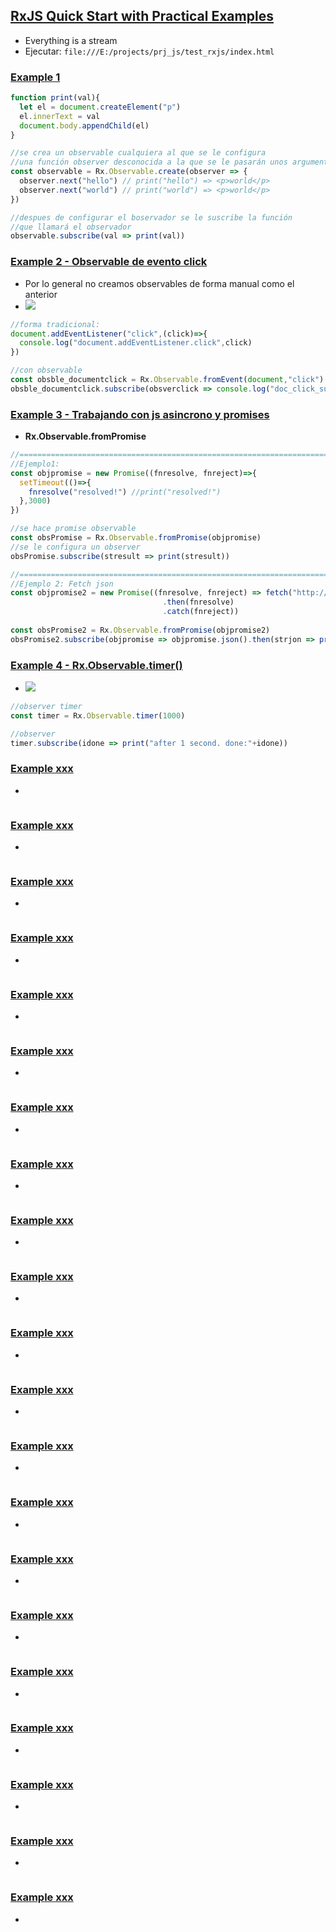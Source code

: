 ## [RxJS Quick Start with Practical Examples](https://youtu.be/2LCo926NFLI)
- Everything is a stream
- Ejecutar: `file:///E:/projects/prj_js/test_rxjs/index.html`

### [Example 1](https://youtu.be/2LCo926NFLI?t=59)
```js
function print(val){
  let el = document.createElement("p")
  el.innerText = val
  document.body.appendChild(el)
}

//se crea un observable cualquiera al que se le configura
//una función observer desconocida a la que se le pasarán unos argumentos fijos
const observable = Rx.Observable.create(observer => {
  observer.next("hello") // print("hello") => <p>world</p>
  observer.next("world") // print("world") => <p>world</p>
})

//despues de configurar el boservador se le suscribe la función
//que llamará el observador
observable.subscribe(val => print(val))
```
### [Example 2 - Observable de evento click](https://youtu.be/2LCo926NFLI?t=80)
- Por lo general no creamos observables de forma manual como el anterior
- ![](https://trello-attachments.s3.amazonaws.com/5dbc52c6f0c94a02ee6e23dd/356x175/1c682072ba1d48e7b12ce95e220f9a56/image.png)
```js
//forma tradicional:
document.addEventListener("click",(click)=>{
  console.log("document.addEventListener.click",click)
})

//con observable
const obsble_documentclick = Rx.Observable.fromEvent(document,"click")
obsble_documentclick.subscribe(obsverclick => console.log("doc_click_subscribe.click:",obsverclick))
```
### [Example 3 - Trabajando con js asincrono y promises](https://youtu.be/2LCo926NFLI?t=111)
- **Rx.Observable.fromPromise**
```js
//=====================================================================
//Ejemplo1: 
const objpromise = new Promise((fnresolve, fnreject)=>{
  setTimeout(()=>{
    fnresolve("resolved!") //print("resolved!")
  },3000)
})

//se hace promise observable
const obsPromise = Rx.Observable.fromPromise(objpromise)
//se le configura un observer
obsPromise.subscribe(stresult => print(stresult))

//=====================================================================
//Ejemplo 2: Fetch json
const objpromise2 = new Promise((fnresolve, fnreject) => fetch("http://json.theframework.es/index.php?getfile=app_product.json")
                                  .then(fnresolve)
                                  .catch(fnreject))
                                  
const obsPromise2 = Rx.Observable.fromPromise(objpromise2)
obsPromise2.subscribe(objpromise => objpromise.json().then(strjon => print(JSON.stringify(strjon))))
```
### [Example 4 - Rx.Observable.timer()](https://youtu.be/2LCo926NFLI?t=147)
- ![](https://trello-attachments.s3.amazonaws.com/5dbc52c6f0c94a02ee6e23dd/286x85/14ad2e7d16b2e3154a13d860a6387fe1/image.png)
```js
//observer timer
const timer = Rx.Observable.timer(1000)

//observer
timer.subscribe(idone => print("after 1 second. done:"+idone))
```
### [Example xxx]()
-
```js
```
### [Example xxx]()
-
```js
```
### [Example xxx]()
-
```js
```
### [Example xxx]()
-
```js
```
### [Example xxx]()
-
```js
```
### [Example xxx]()
-
```js
```
### [Example xxx]()
-
```js
```
### [Example xxx]()
-
```js
```
### [Example xxx]()
-
```js
```
### [Example xxx]()
-
```js
```
### [Example xxx]()
-
```js
```
### [Example xxx]()
-
```js
```
### [Example xxx]()
-
```js
```
### [Example xxx]()
-
```js
```
### [Example xxx]()
-
```js
```
### [Example xxx]()
-
```js
```
### [Example xxx]()
-
```js
```
### [Example xxx]()
-
```js
```
### [Example xxx]()
-
```js
```
### [Example xxx]()
-
```js
```
### [Example xxx]()
-
```js
```
